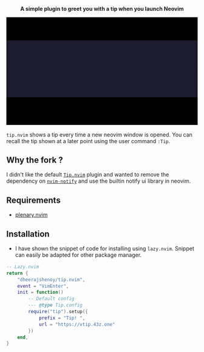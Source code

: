 <div align="center">
  <p><strong>A simple plugin to greet you with a tip when you launch Neovim</strong></p>
</div>

![Demo](./static/demo.gif)

`tip.nvim` shows a tip every time a new neovim window is opened. You can recall the tip shown at a later point using the user command `:Tip`.

## Why the fork ?

I didn't like the default [`Tip.nvim`](https://github.com/TobinPalmer/Tip.nvim) plugin and wanted to remove the dependency on [`nvim-notify`](https://github.com/rcarriga/nvim-notify) and use the builtin notify ui library in neovim. 

## Requirements

- [plenary.nvim](https://github.com/nvim-lua/plenary.nvim)

## Installation

- I have shown the snippet of code for installing using `lazy.nvim`. Snippet can easily be adapted for other package manager.
```lua
-- Lazy.nvim
return {
    "dheerajshenoy/tip.nvim",
    event = "VimEnter",
    init = function()
        -- Default config
        --- @type Tip.config
        require("tip").setup({
            prefix = "Tip! ",
            url = "https://vtip.43z.one"
        })
    end,
}
```
